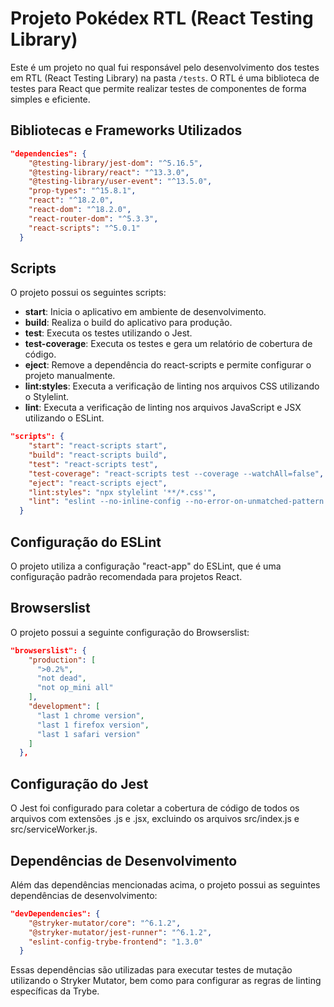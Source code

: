 # Projeto Pokédex RTL (React Testing Library)

Este é um projeto no qual fui responsável pelo desenvolvimento dos testes em RTL (React Testing Library) na pasta `/tests`. O RTL é uma biblioteca de testes para React que permite realizar testes de componentes de forma simples e eficiente.

## Bibliotecas e Frameworks Utilizados
```json
"dependencies": {
    "@testing-library/jest-dom": "^5.16.5",
    "@testing-library/react": "^13.3.0",
    "@testing-library/user-event": "^13.5.0",
    "prop-types": "^15.8.1",
    "react": "^18.2.0",
    "react-dom": "^18.2.0",
    "react-router-dom": "^5.3.3",
    "react-scripts": "^5.0.1"
  }
```

## Scripts

O projeto possui os seguintes scripts:

- **start**: Inicia o aplicativo em ambiente de desenvolvimento.
- **build**: Realiza o build do aplicativo para produção.
- **test**: Executa os testes utilizando o Jest.
- **test-coverage**: Executa os testes e gera um relatório de cobertura de código.
- **eject**: Remove a dependência do react-scripts e permite configurar o projeto manualmente.
- **lint:styles**: Executa a verificação de linting nos arquivos CSS utilizando o Stylelint.
- **lint**: Executa a verificação de linting nos arquivos JavaScript e JSX utilizando o ESLint.

```json
"scripts": {
    "start": "react-scripts start",
    "build": "react-scripts build",
    "test": "react-scripts test",
    "test-coverage": "react-scripts test --coverage --watchAll=false",
    "eject": "react-scripts eject",
    "lint:styles": "npx stylelint '**/*.css'",
    "lint": "eslint --no-inline-config --no-error-on-unmatched-pattern -c .eslintrc.json . --ext .js, .jsx"
  }
```

## Configuração do ESLint

O projeto utiliza a configuração "react-app" do ESLint, que é uma configuração padrão recomendada para projetos React.

## Browserslist

O projeto possui a seguinte configuração do Browserslist:
```json
"browserslist": {
    "production": [
      ">0.2%",
      "not dead",
      "not op_mini all"
    ],
    "development": [
      "last 1 chrome version",
      "last 1 firefox version",
      "last 1 safari version"
    ]
  },
```

## Configuração do Jest

O Jest foi configurado para coletar a cobertura de código de todos os arquivos com extensões .js e .jsx, excluindo os arquivos src/index.js e src/serviceWorker.js.

## Dependências de Desenvolvimento

Além das dependências mencionadas acima, o projeto possui as seguintes dependências de desenvolvimento:

```json
"devDependencies": {
    "@stryker-mutator/core": "^6.1.2",
    "@stryker-mutator/jest-runner": "^6.1.2",
    "eslint-config-trybe-frontend": "1.3.0"
  }
```

Essas dependências são utilizadas para executar testes de mutação utilizando o Stryker Mutator, bem como para configurar as regras de linting específicas da Trybe.
